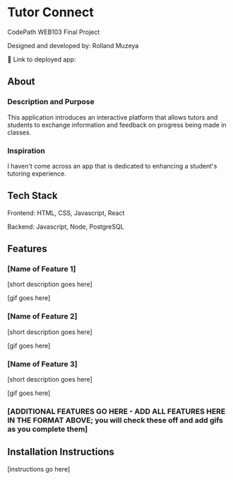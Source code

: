 # Tutor Connect

CodePath WEB103 Final Project

Designed and developed by: Rolland Muzeya

🔗 Link to deployed app:

## About

### Description and Purpose

This application introduces an interactive platform that allows tutors and students to exchange information and feedback on progress being made in classes.

### Inspiration

I haven't come across an app that is dedicated to enhancing a student's tutoring experience.

## Tech Stack

Frontend: HTML, CSS, Javascript, React

Backend: Javascript, Node, PostgreSQL

## Features

### [Name of Feature 1]

[short description goes here]

[gif goes here]

### [Name of Feature 2]

[short description goes here]

[gif goes here]

### [Name of Feature 3]

[short description goes here]

[gif goes here]

### [ADDITIONAL FEATURES GO HERE - ADD ALL FEATURES HERE IN THE FORMAT ABOVE; you will check these off and add gifs as you complete them]

## Installation Instructions

[instructions go here]
